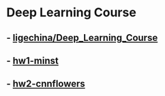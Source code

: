 # Deep Learning Course
## - [ligechina/Deep_Learning_Course](https://github.com/ligechina/Deep_Learning_Course)

## - [hw1-minst](dl-hw1-minst/README.md)

## - [hw2-cnnflowers](dl-hw2-cnnflowers/README.md)
